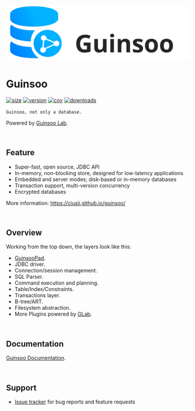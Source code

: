 # ![logo](public/guinsoo-app.svg)

# Guinsoo

[![size](https://img.shields.io/github/repo-size/ciusji/guinsoo)](https://github.com/ciusji/guinsoo)
[![version](https://img.shields.io/github/v/tag/ciusji/guinsoo)](https://github.com/ciusji/guinsoo)
[![cov](https://img.shields.io/codecov/c/github/ciusji/guinsoo)](https://github.com/ciusji/guinsoo)
[![downloads](https://img.shields.io/github/downloads/ciusji/guinsoo/total)](https://github.com/ciusji/guinsoo)

`Guinsoo, not only a database.`

Powered by [Guinsoo Lab](https://guinsoolab.github.io/glab/).

<br/>

## Feature

* Super-fast, open source, JDBC API
* In-memory, non-blocking store, designed for low-latency applications
* Embedded and server modes; disk-based or in-memory databases
* Transaction support, multi-version concurrency
* Encrypted databases

More information: https://ciusji.github.io/guinsoo/

<br>

## Overview

Working from the top down, the layers look like this:

* [GuinsooPad](https://guinsoolab.github.io/guinsoopad/).
* JDBC driver.
* Connection/session management.
* SQL Parser.
* Command execution and planning.
* Table/Index/Constraints.
* Transactions layer.
* B-tree/ART.
* Filesystem abstraction.
* More Plugins powered by [GLab](https://guinsoolab.github.io/glab/).

<br>

## Documentation

[Guinsoo Documentation](https://ciusji.github.io/guinsoo/).

<br>

## Support

* [Issue tracker](https://github.com/ciusji/guinsoo/issues) for bug reports and feature requests